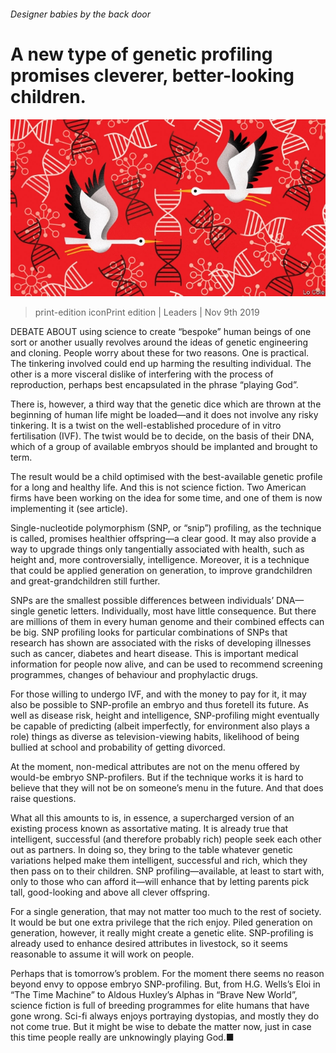 ###### Designer babies by the back door

# A new type of genetic profiling promises cleverer, better-looking children. 

![image](images/20191109_LDD002_0.jpg) 

> print-edition iconPrint edition | Leaders | Nov 9th 2019 

DEBATE ABOUT using science to create “bespoke” human beings of one sort or another usually revolves around the ideas of genetic engineering and cloning. People worry about these for two reasons. One is practical. The tinkering involved could end up harming the resulting individual. The other is a more visceral dislike of interfering with the process of reproduction, perhaps best encapsulated in the phrase “playing God”. 

There is, however, a third way that the genetic dice which are thrown at the beginning of human life might be loaded—and it does not involve any risky tinkering. It is a twist on the well-established procedure of in vitro fertilisation (IVF). The twist would be to decide, on the basis of their DNA, which of a group of available embryos should be implanted and brought to term. 

The result would be a child optimised with the best-available genetic profile for a long and healthy life. And this is not science fiction. Two American firms have been working on the idea for some time, and one of them is now implementing it (see article). 

Single-nucleotide polymorphism (SNP, or “snip”) profiling, as the technique is called, promises healthier offspring—a clear good. It may also provide a way to upgrade things only tangentially associated with health, such as height and, more controversially, intelligence. Moreover, it is a technique that could be applied generation on generation, to improve grandchildren and great-grandchildren still further. 

SNPs are the smallest possible differences between individuals’ DNA—single genetic letters. Individually, most have little consequence. But there are millions of them in every human genome and their combined effects can be big. SNP profiling looks for particular combinations of SNPs that research has shown are associated with the risks of developing illnesses such as cancer, diabetes and heart disease. This is important medical information for people now alive, and can be used to recommend screening programmes, changes of behaviour and prophylactic drugs. 

For those willing to undergo IVF, and with the money to pay for it, it may also be possible to SNP-profile an embryo and thus foretell its future. As well as disease risk, height and intelligence, SNP-profiling might eventually be capable of predicting (albeit imperfectly, for environment also plays a role) things as diverse as television-viewing habits, likelihood of being bullied at school and probability of getting divorced. 

At the moment, non-medical attributes are not on the menu offered by would-be embryo SNP-profilers. But if the technique works it is hard to believe that they will not be on someone’s menu in the future. And that does raise questions. 

What all this amounts to is, in essence, a supercharged version of an existing process known as assortative mating. It is already true that intelligent, successful (and therefore probably rich) people seek each other out as partners. In doing so, they bring to the table whatever genetic variations helped make them intelligent, successful and rich, which they then pass on to their children. SNP profiling—available, at least to start with, only to those who can afford it—will enhance that by letting parents pick tall, good-looking and above all clever offspring. 

For a single generation, that may not matter too much to the rest of society. It would be but one extra privilege that the rich enjoy. Piled generation on generation, however, it really might create a genetic elite. SNP-profiling is already used to enhance desired attributes in livestock, so it seems reasonable to assume it will work on people. 

Perhaps that is tomorrow’s problem. For the moment there seems no reason beyond envy to oppose embryo SNP-profiling. But, from H.G. Wells’s Eloi in “The Time Machine” to Aldous Huxley’s Alphas in “Brave New World”, science fiction is full of breeding programmes for elite humans that have gone wrong. Sci-fi always enjoys portraying dystopias, and mostly they do not come true. But it might be wise to debate the matter now, just in case this time people really are unknowingly playing God.■ 

